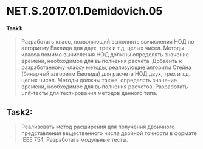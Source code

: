 # NET.S.2017.01.Demidovich.05

#### Task1:

>Разработать класс, позволяющий выполнять вычисления НОД по алгоритму Евклида для двух, трех и т.д. целых чисел.
>Методы класса помимо вычисления НОД должны определять значение времени, необходимое для выполнения расчета. Добавить к разработанному классу методы, реализующие алгоритм Стейна (бинарный алгоритм Евклида) для расчета НОД двух, трех и т.д. целых чисел.
>Методы должны также  определять значение времени, необходимое для выполнения расчетов. Разработать unit-тесты для тестирования методов данного типа.


## Task2:

>Реализовать метод расширения для получения двоичного представления вещественного числа двойной точности в формате IEEE 754.
>Разработать модульные тесты.
